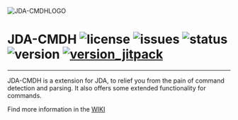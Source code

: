 ![JDA-CMDHLOGO](https://flexusma.de/imag/jdacmdh/logo_transparent.png)

# JDA-CMDH ![license](https://img.shields.io/github/license/Flexusma/JDA-CMDH) ![issues](https://img.shields.io/github/issues/Flexusma/JDA-CMDH) ![status](https://img.shields.io/github/workflow/status/Flexusma/JDA-CMDH/main-test) ![version](https://img.shields.io/github/v/release/Flexusma/JDA-CMDH) [![version_jitpack](https://jitpack.io/v/Flexusma/JDA-CMDH.svg)](https://jitpack.io/#Flexusma/JDA-CMDH)
***
JDA-CMDH is a extension for JDA, to relief you from the pain of command detection and parsing. It also offers some extended functionality for commands.

Find more information in the [WIKI](https://github.com/Flexusma/JDA-CMDH/wiki)
